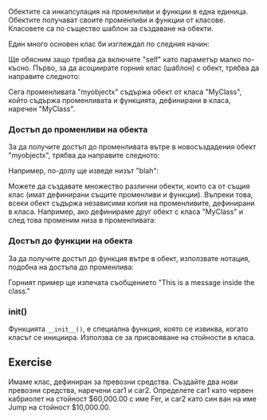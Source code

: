 Обектите са инкапсулация на променливи и функции в една единица. Обектите получават своите променливи и функции от класове. Класовете са по същество шаблон за създаване на обекти.

Един много основен клас би изглеждал по следния начин:

Ще обясним защо трябва да включите "self" като параметър малко по-късно. Първо, за да асоциирате горния клас (шаблон) с обект, трябва да направите следното:

Сега променливата "myobjectx" съдържа обект от класа "MyClass", който съдържа променливата и функцията, дефинирани в класа, наречен "MyClass".

### Достъп до променливи на обекта

За да получите достъп до променливата вътре в новосъздадения обект "myobjectx", трябва да направите следното:

Например, по-долу ще изведе низът "blah":

Можете да създавате множество различни обекти, които са от същия клас (имат дефинирани същите променливи и функции). Въпреки това, всеки обект съдържа независими копия на променливите, дефинирани в класа. Например, ако дефинираме друг обект с класа "MyClass" и след това променим низа в променливата:

### Достъп до функции на обекта

За да получите достъп до функция вътре в обект, използвате нотация, подобна на достъпа до променлива:

Горният пример ще изпечата съобщението "This is a message inside the class."

### __init__()

Функцията `__init__()`, е специална функция, която се извиква, когато класът се инициира. Използва се за присвояване на стойности в класа.

Exercise
--------

Имаме клас, дефиниран за превозни средства. Създайте два нови превозни средства, наречени car1 и car2. Определете car1 като червен кабриолет на стойност $60,000.00 с име Fer, и car2 като син ван на име Jump на стойност $10,000.00.
